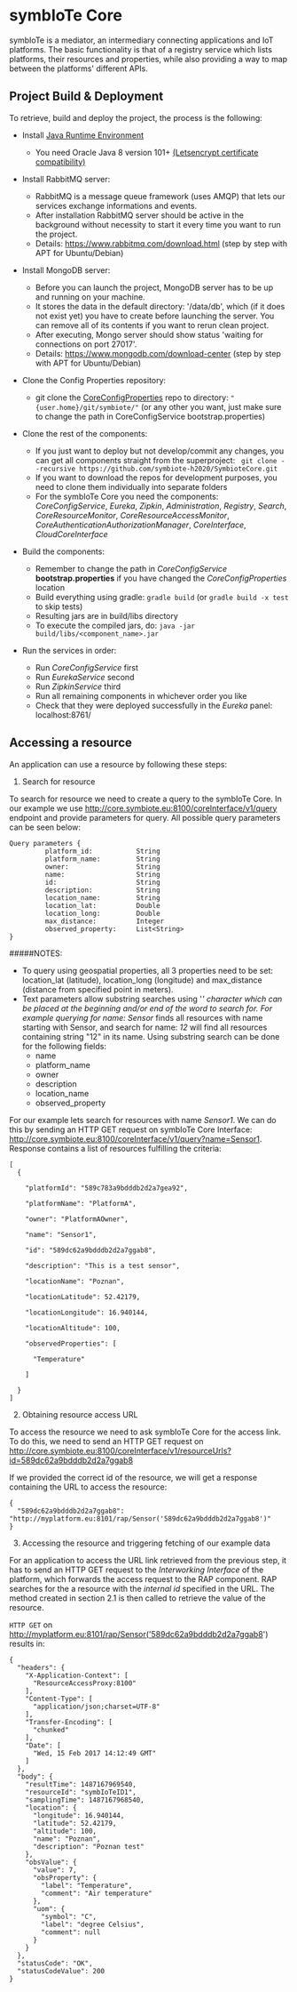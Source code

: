 # symbIoTe Core

symbIoTe is a mediator, an intermediary connecting applications and IoT platforms. The basic functionality is that of a registry service which lists platforms, their resources and properties, while also providing a way to map between the platforms' different APIs. 


## Project Build & Deployment

To retrieve, build and deploy the project, the process is the following:
  * Install [Java Runtime Environment](https://java.com/download) 
    * You need Oracle Java 8 version 101+ [(Letsencrypt certificate compatibility)](https://letsencrypt.org/docs/certificate-compatibility/)
  * Install RabbitMQ server:
    * RabbitMQ is a message queue framework (uses AMQP) that lets our services exchange informations and events.
    * After installation RabbitMQ server should be active in the background without necessity to start it every time you want to run the project.
    * Details: https://www.rabbitmq.com/download.html  (step by step with APT for Ubuntu/Debian)

 * Install MongoDB server:
   * Before you can launch the project, MongoDB server has to be up and running on your machine.
   * It stores the data in the default directory: '/data/db', which (if it does not exist yet) you have to create before launching the server. You can remove all of its contents if you want to rerun clean project.
   * After executing, Mongo server should show status 'waiting for connections on port 27017'.
   * Details: https://www.mongodb.com/download-center  (step by step with APT for Ubuntu/Debian)

 * Clone the Config Properties repository:
   * git clone the [CoreConfigProperties](https://github.com/symbiote-h2020/CloudConfigProperties) repo to directory: `"{user.home}/git/symbiote/"`  (or any other you want, just make sure to change the path in CoreConfigService bootstrap.properties)
  
 * Clone the rest of the components:
   * If you just want to deploy but not develop/commit any changes, you can get all components straight from the superproject:
   ` git clone --recursive https://github.com/symbiote-h2020/SymbioteCore.git`
   * If you want to download the repos for development purposes, you need to clone them individually into separate folders
   * For the symbIoTe Core you need the components:
     *CoreConfigService*, *Eureka*, *Zipkin*, *Administration*, *Registry*, *Search*, *CoreResourceMonitor*, *CoreResourceAccessMonitor*, *CoreAuthenticationAuthorizationManager*, *CoreInterface*, *CloudCoreInterface*
     
 * Build the components:
   * Remember to change the path in *CoreConfigService* **bootstrap.properties** if you have changed the *CoreConfigProperties* location
   * Build everything using gradle:
    `gradle build`  (or `gradle build -x test` to skip tests)
   * Resulting jars are in build/libs directory
   * To execute the compiled jars, do:
    `java -jar build/libs/<component_name>.jar`

 * Run the services in order:
   * Run *CoreConfigService* first
   * Run *EurekaService* second
   * Run *ZipkinService* third
   * Run all remaining components in whichever order you like
   * Check that they were deployed successfully in the *Eureka* panel: localhost:8761/

## Accessing a resource

An application can use a resource by following these steps:

 1. Search for resource

  To search for resource we need to create a query to the symbIoTe Core. In our example we use http://core.symbiote.eu:8100/coreInterface/v1/query endpoint and provide parameters for query. All possible query parameters can be seen below:
  ```
  Query parameters {
           platform_id:           String
           platform_name:         String
           owner:                 String
           name:                  String
           id:                    String
           description:           String
           location_name:         String
           location_lat:          Double
           location_long:         Double
           max_distance:          Integer
           observed_property:     List<String>
  }
  ```
  #####NOTES:
   - To query using geospatial properties, all 3 properties need to be set: location_lat (latitude), location_long (longitude) and max_distance (distance from specified point in meters).
   - Text parameters allow substring searches using '*' character which can be placed at the beginning and/or end of the word to search for. For example querying for name: Sensor* finds all resources with name starting with Sensor, and search for name: *12* will find all resources containing string "12" in its name. Using substring search can be done for the following fields:
     - name
     - platform_name
     - owner
     - description
     - location_name
     - observed_property

  For our example lets search for resources with name *Sensor1*. We can do this by sending an HTTP GET request on symbIoTe Core Interface: http://core.symbiote.eu:8100/coreInterface/v1/query?name=Sensor1. Response contains a list of resources fulfilling the criteria:

  ```
  [
    {

      "platformId": "589c783a9bdddb2d2a7gea92",

      "platformName": "PlatformA",

      "owner": "PlatformAOwner",

      "name": "Sensor1",

      "id": "589dc62a9bdddb2d2a7ggab8",

      "description": "This is a test sensor",

      "locationName": "Poznan",

      "locationLatitude": 52.42179,

      "locationLongitude": 16.940144,

      "locationAltitude": 100,

      "observedProperties": [

        "Temperature"

      ]
      
    }
  ]
  ```
 
 2. Obtaining resource access URL

  To access the resource we need to ask symbIoTe Core for the access link. To do this,  we need to send an HTTP GET request on http://core.symbiote.eu:8100/coreInterface/v1/resourceUrls?id=589dc62a9bdddb2d2a7ggab8

  If we provided the correct id of the resource, we will get a response containing the URL to access the resource:
  ```
  {
    "589dc62a9bdddb2d2a7ggab8": "http://myplatform.eu:8101/rap/Sensor('589dc62a9bdddb2d2a7ggab8')"
  }
  ```
  
 3. Accessing the resource and triggering fetching of our example data

  For an application to access the URL link retrieved from the previous step, it has to send an HTTP GET request to the *Interworking Interface* of the platform, which forwards the access request to the RAP component. RAP searches for the a resource with the *internal id* specified in the URL. The method  created in section 2.1 is then called to retrieve the value of the resource.

  `HTTP GET` on http://myplatform.eu:8101/rap/Sensor('589dc62a9bdddb2d2a7ggab8') results in:

  ```
  {
    "headers": {
      "X-Application-Context": [
        "ResourceAccessProxy:8100"
      ],
      "Content-Type": [
        "application/json;charset=UTF-8"
      ],
      "Transfer-Encoding": [
        "chunked"
      ],
      "Date": [
        "Wed, 15 Feb 2017 14:12:49 GMT"
      ]
    },
    "body": {
      "resultTime": 1487167969540,
      "resourceId": "symbIoTeID1",
      "samplingTime": 1487167968540,
      "location": {
        "longitude": 16.940144,
        "latitude": 52.42179,
        "altitude": 100,
        "name": "Poznan",
        "description": "Poznan test"
      },
      "obsValue": {
        "value": 7,
        "obsProperty": {
          "label": "Temperature",
          "comment": "Air temperature"
        },
        "uom": {
          "symbol": "C",
          "label": "degree Celsius",
          "comment": null
        }
      }
    },
    "statusCode": "OK",
    "statusCodeValue": 200
  }
  ```
